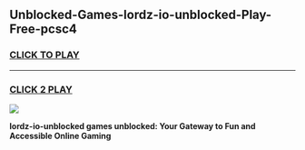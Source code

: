 
## Unblocked-Games-lordz-io-unblocked-Play-Free-pcsc4
<h3>
<a href="https://premium76.site?title=lordz-io-unblocked&ref=23A">CLICK TO PLAY</a></h3>
<hr>

<h3>
<a href="https://premium76.site?title=lordz-io-unblocked&ref=23A">CLICK 2 PLAY</a>
  
</h3>

<a href="https://premium76.site?title=lordz-io-unblocked&ref=23A"><img src="https://clearcache.store/games.png"></a>


**lordz-io-unblocked games unblocked: Your Gateway to Fun and Accessible Online Gaming**
